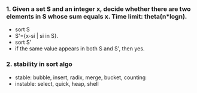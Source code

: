 

### 1. Given a set S and an integer x, decide whether there are two elements in S whose sum equals x. Time limit: theta(n*logn).
   
+ sort S
+ S'={x-si | si in S}.
+ sort S'
+ if the same value appears in both S and S', then yes.



### 2. stability in sort algo

+ stable: bubble, insert, radix, merge, bucket, counting
+ instable: select, quick, heap, shell


